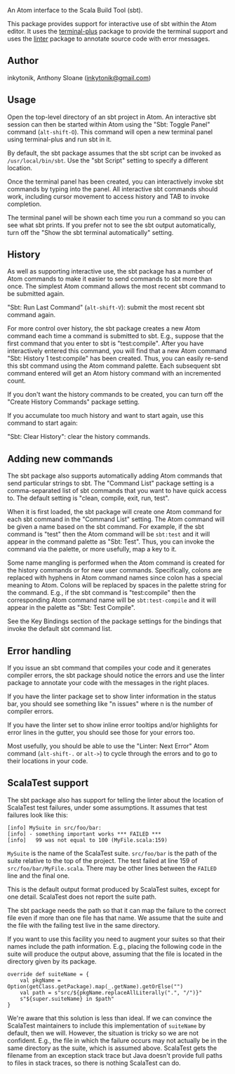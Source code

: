 An Atom interface to the Scala Build Tool (sbt).

This package provides support for interactive use of sbt within the Atom editor.
It uses the [terminal-plus](https://atom.io/packages/terminal-plus) package to provide the terminal support and uses the [linter](https://atom.io/packages/linter) package to annotate source code with error messages.

## Author

inkytonik, Anthony Sloane ([inkytonik@gmail.com](mailto:inkytonik@gmail.com))

## Usage

Open the top-level directory of an sbt project in Atom.
An interactive sbt session can then be started within Atom using the "Sbt: Toggle Panel" command (`alt-shift-O`).
This command will open a new terminal panel using terminal-plus and run sbt in it.

By default, the sbt package assumes that the sbt script can be invoked as `/usr/local/bin/sbt`.
Use the "sbt Script" setting to specify a different location.

Once the terminal panel has been created, you can interactively invoke sbt commands by typing into the panel.
All interactive sbt commands should work, including cursor movement to access history and TAB to invoke completion.

The terminal panel will be shown each time you run a command so you can see what sbt prints.
If you prefer not to see the sbt output automatically, turn off the "Show the sbt terminal automatically" setting.

## History

As well as supporting interactive use, the sbt package has a number of Atom commands to make it easier to send commands to sbt more than once.
The simplest Atom command allows the most recent sbt command to be submitted again.

"Sbt: Run Last Command" (`alt-shift-V`): submit the most recent sbt command again.

For more control over history, the sbt package creates a new Atom command each time a command is submitted to sbt.
E.g., suppose that the first command that you enter to sbt is "test:compile".
After you have interactively entered this command, you will find that a new Atom command "Sbt: History 1 test:compile" has been created.
Thus, you can easily re-send this sbt command using the Atom command palette.
Each subsequent sbt command entered will get an Atom history command with an incremented count.

If you don't want the history commands to be created, you can turn off the "Create History Commands" package setting.

If you accumulate too much history and want to start again, use this command to start again:

"Sbt: Clear History": clear the history commands.

## Adding new commands

The sbt package also supports automatically adding Atom commands that send particular strings to sbt.
The "Command List" package setting is a comma-separated list of sbt commands that you want to have quick access to.
The default setting is "clean, compile, exit, run, test".

When it is first loaded, the sbt package will create one Atom command for each sbt command in the "Command List" setting.
The Atom command will be given a name based on the sbt command.
For example, if the sbt command is "test" then the Atom command will be  `sbt:test` and it will appear in the command palette as "Sbt: Test".
Thus, you can invoke the command via the palette, or more usefully, map a key to it.

Some name mangling is performed when the Atom command is created for the history commands or for new user commands.
Specifically, colons are replaced with hyphens in Atom command names since colon has a special meaning to Atom.
Colons will be replaced by spaces in the palette string for the command.
E.g., if the sbt command is "test:compile" then the corresponding Atom command name will be `sbt:test-compile` and it will appear in the palette as "Sbt: Test Compile".

See the Key Bindings section of the package settings for the bindings that invoke the default sbt command list.

## Error handling

If you issue an sbt command that compiles your code and it generates compiler errors, the sbt package should notice the errors and use the linter package to annotate your code with the messages in the right places.

If you have the linter package set to show linter information in the status bar, you should see something like "n issues" where n is the number of compiler errors.

If you have the linter set to show inline error tooltips and/or highlights for error lines in the gutter, you should see those for your errors too.

Most usefully, you should be able to use the "Linter: Next Error" Atom command (`alt-shift-.` or `alt->`) to cycle through the errors and to go to their locations in your code.

## ScalaTest support

The sbt package also has support for telling the linter about the location of ScalaTest test failures, under some assumptions.
It assumes that test failures look like this:

    [info] MySuite in src/foo/bar:
    [info] - something important works *** FAILED ***
    [info]   99 was not equal to 100 (MyFile.scala:159)

`MySuite` is the name of the ScalaTest suite.
`src/foo/bar` is the path of the suite relative to the top of the project.
The test failed at line 159 of `src/foo/bar/MyFile.scala`.
There may be other lines between the `FAILED` line and the final one.

This is the default output format produced by ScalaTest suites, except for one detail.
ScalaTest does not report the suite path.

The sbt package needs the path so that it can map the failure to the correct file even if more than one file has that name.
We assume that the suite and the file with the failing test live in the same directory.

If you want to use this facility you need to augment your suites so that their names include the path information.
E.g., placing the following code in the suite will produce the output above, assuming that the file is located in the directory given by its package.

    override def suiteName = {
        val pkgName = Option(getClass.getPackage).map(_.getName).getOrElse("")
        val path = s"src/${pkgName.replaceAllLiterally(".", "/")}"
        s"${super.suiteName} in $path"
    }

We're aware that this solution is less than ideal.
If we can convince the ScalaTest maintainers to include this implementation of `suiteName` by default, then we will.
However, the situation is tricky so we are not confident.
E.g., the file in which the failure occurs may not actually be in the same directory as the suite, which is assumed above.
ScalaTest gets the filename from an exception stack trace but Java doesn't provide full paths to files in stack traces, so there is nothing ScalaTest can do.
